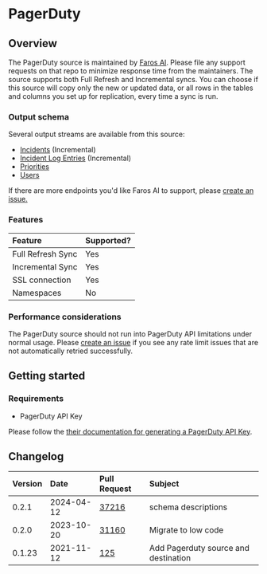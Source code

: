 # PagerDuty

## Overview

The PagerDuty source is maintained by [Faros
AI](https://github.com/faros-ai/airbyte-connectors/tree/main/sources/pagerduty-source).
Please file any support requests on that repo to minimize response time from the
maintainers. The source supports both Full Refresh and Incremental syncs. You
can choose if this source will copy only the new or updated data, or all rows in
the tables and columns you set up for replication, every time a sync is run.

### Output schema

Several output streams are available from this source:

* [Incidents](https://developer.pagerduty.com/api-reference/b3A6Mjc0ODEzOA-list-incidents) \(Incremental\)
* [Incident Log Entries](https://developer.pagerduty.com/api-reference/b3A6Mjc0ODE1NA-list-log-entries) \(Incremental\)
* [Priorities](https://developer.pagerduty.com/api-reference/b3A6Mjc0ODE2NA-list-priorities)
* [Users](https://developer.pagerduty.com/api-reference/b3A6Mjc0ODIzMw-list-users)

If there are more endpoints you'd like Faros AI to support, please [create an
issue.](https://github.com/faros-ai/airbyte-connectors/issues/new)

### Features

| Feature | Supported? |
| :--- | :--- |
| Full Refresh Sync | Yes |
| Incremental Sync | Yes |
| SSL connection | Yes |
| Namespaces | No |

### Performance considerations

The PagerDuty source should not run into PagerDuty API limitations under normal
usage.  Please [create an
issue](https://github.com/faros-ai/airbyte-connectors/issues/new) if you see any
rate limit issues that are not automatically retried successfully.

## Getting started

### Requirements

* PagerDuty API Key

Please follow the [their documentation for generating a PagerDuty API
Key](https://support.pagerduty.com/docs/generating-api-keys#section-generating-a-general-access-rest-api-key).

## Changelog

| Version  | Date       | Pull Request                                                       | Subject                              |
| :------- | :--------- | :----------------------------------------------------------------- | :----------------------------------- |
| 0.2.1 | 2024-04-12 | [37216](https://github.com/airbytehq/airbyte/pull/37216) | schema descriptions |
| 0.2.0    | 2023-10-20 | [31160](https://github.com/airbytehq/airbyte/pull/31160)           | Migrate to low code                  |
| 0.1.23   | 2021-11-12 | [125](https://github.com/faros-ai/airbyte-connectors/pull/125)     | Add Pagerduty source and destination |
